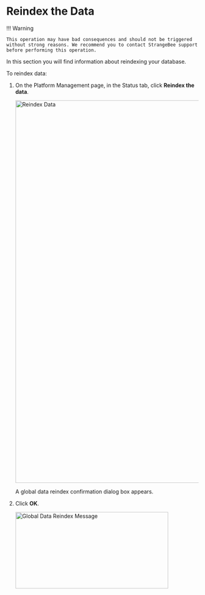 # Reindex the Data

!!! Warning
    
    This operation may have bad consequences and should not be triggered without strong reasons. We recommend you to contact StrangeBee support before performing this operation.

In this section you will find information about reindexing your database.

To reindex data:

1. On the Platform Management page, in the Status tab, click **Reindex the data**. 

    <img src="../images/data-index-status-reindex-data.png" alt="Reindex Data" width="1000" height="1000"/>

   A global data reindex confirmation dialog box appears.

1. Click **OK**.

    <img src="../images/global-data-reindex-message.png" alt="Global Data Reindex Message" width="400" height="200"/>